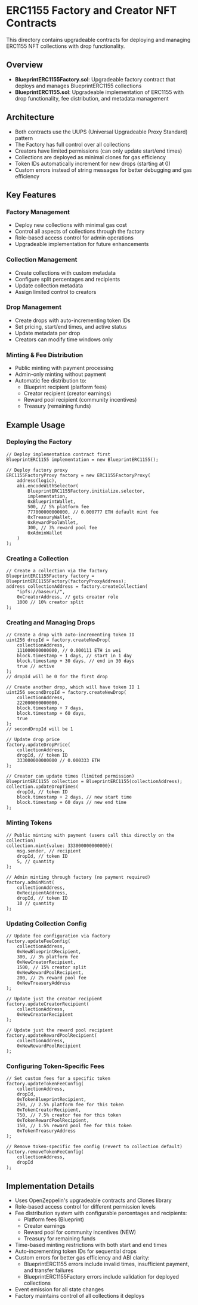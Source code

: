 # ERC1155 Factory and Creator NFT Contracts

This directory contains upgradeable contracts for deploying and managing ERC1155 NFT collections with drop functionality.

## Overview

- **BlueprintERC1155Factory.sol**: Upgradeable factory contract that deploys and manages BlueprintERC1155 collections
- **BlueprintERC1155.sol**: Upgradeable implementation of ERC1155 with drop functionality, fee distribution, and metadata management

## Architecture

- Both contracts use the UUPS (Universal Upgradeable Proxy Standard) pattern
- The Factory has full control over all collections
- Creators have limited permissions (can only update start/end times)
- Collections are deployed as minimal clones for gas efficiency
- Token IDs automatically increment for new drops (starting at 0)
- Custom errors instead of string messages for better debugging and gas efficiency

## Key Features

### Factory Management

- Deploy new collections with minimal gas cost
- Control all aspects of collections through the factory
- Role-based access control for admin operations
- Upgradeable implementation for future enhancements

### Collection Management

- Create collections with custom metadata
- Configure split percentages and recipients
- Update collection metadata
- Assign limited control to creators

### Drop Management

- Create drops with auto-incrementing token IDs
- Set pricing, start/end times, and active status
- Update metadata per drop
- Creators can modify time windows only

### Minting & Fee Distribution

- Public minting with payment processing
- Admin-only minting without payment
- Automatic fee distribution to:
  - Blueprint recipient (platform fees)
  - Creator recipient (creator earnings)
  - Reward pool recipient (community incentives)
  - Treasury (remaining funds)

## Example Usage

### Deploying the Factory

```solidity
// Deploy implementation contract first
BlueprintERC1155 implementation = new BlueprintERC1155();

// Deploy factory proxy
ERC1155FactoryProxy factory = new ERC1155FactoryProxy(
    address(logic),
    abi.encodeWithSelector(
        BlueprintERC1155Factory.initialize.selector,
        implementation,
        0xBlueprintWallet,
        500, // 5% platform fee
        777000000000000, // 0.000777 ETH default mint fee
        0xTreasuryWallet,
        0xRewardPoolWallet,
        300, // 3% reward pool fee
        0xAdminWallet
    )
);
```

### Creating a Collection

```solidity
// Create a collection via the factory
BlueprintERC1155Factory factory = BlueprintERC1155Factory(factoryProxyAddress);
address collectionAddress = factory.createCollection(
    "ipfs://baseuri/",
    0xCreatorAddress, // gets creator role
    1000 // 10% creator split
);
```

### Creating and Managing Drops

```solidity
// Create a drop with auto-incrementing token ID
uint256 dropId = factory.createNewDrop(
    collectionAddress,
    111000000000000, // 0.000111 ETH in wei
    block.timestamp + 1 days, // start in 1 day
    block.timestamp + 30 days, // end in 30 days
    true // active
);
// dropId will be 0 for the first drop

// Create another drop, which will have token ID 1
uint256 secondDropId = factory.createNewDrop(
    collectionAddress,
    222000000000000,
    block.timestamp + 7 days,
    block.timestamp + 60 days,
    true
);
// secondDropId will be 1

// Update drop price
factory.updateDropPrice(
    collectionAddress,
    dropId, // token ID
    333000000000000 // 0.000333 ETH
);

// Creator can update times (limited permission)
BlueprintERC1155 collection = BlueprintERC1155(collectionAddress);
collection.updateDropTimes(
    dropId, // token ID
    block.timestamp + 2 days, // new start time
    block.timestamp + 60 days // new end time
);
```

### Minting Tokens

```solidity
// Public minting with payment (users call this directly on the collection)
collection.mint{value: 333000000000000}(
    msg.sender, // recipient
    dropId, // token ID
    5, // quantity
);

// Admin minting through factory (no payment required)
factory.adminMint(
    collectionAddress,
    0xRecipientAddress,
    dropId, // token ID
    10 // quantity
);
```

### Updating Collection Config

```solidity
// Update fee configuration via factory
factory.updateFeeConfig(
    collectionAddress,
    0xNewBlueprintRecipient,
    300, // 3% platform fee
    0xNewCreatorRecipient,
    1500, // 15% creator split
    0xNewRewardPoolRecipient,
    200, // 2% reward pool fee
    0xNewTreasuryAddress
);

// Update just the creator recipient
factory.updateCreatorRecipient(
    collectionAddress,
    0xNewCreatorRecipient
);

// Update just the reward pool recipient
factory.updateRewardPoolRecipient(
    collectionAddress,
    0xNewRewardPoolRecipient
);
```

### Configuring Token-Specific Fees

```solidity
// Set custom fees for a specific token
factory.updateTokenFeeConfig(
    collectionAddress,
    dropId,
    0xTokenBlueprintRecipient,
    250, // 2.5% platform fee for this token
    0xTokenCreatorRecipient,
    750, // 7.5% creator fee for this token
    0xTokenRewardPoolRecipient,
    150, // 1.5% reward pool fee for this token
    0xTokenTreasuryAddress
);

// Remove token-specific fee config (revert to collection default)
factory.removeTokenFeeConfig(
    collectionAddress,
    dropId
);
```

## Implementation Details

- Uses OpenZeppelin's upgradeable contracts and Clones library
- Role-based access control for different permission levels
- Fee distribution system with configurable percentages and recipients:
  - Platform fees (Blueprint)
  - Creator earnings
  - Reward pool for community incentives (NEW)
  - Treasury for remaining funds
- Time-based minting restrictions with both start and end times
- Auto-incrementing token IDs for sequential drops
- Custom errors for better gas efficiency and ABI clarity:
  - BlueprintERC1155 errors include invalid times, insufficient payment, and transfer failures
  - BlueprintERC1155Factory errors include validation for deployed collections
- Event emission for all state changes
- Factory maintains control of all collections it deploys
